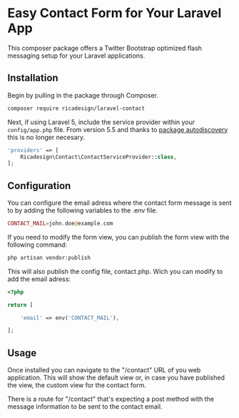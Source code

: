# Easy Contact Form for Your Laravel App

This composer package offers a Twitter Bootstrap optimized flash messaging setup for your Laravel applications.

## Installation

Begin by pulling in the package through Composer.

```bash
composer require ricadesign/laravel-contact
```



Next, if using Laravel 5, include the service provider within your `config/app.php` file. From version 5.5 and thanks to [package autodiscovery](https://laravel-news.com/package-auto-discovery) this is no longer necesary.
```php
'providers' => [
    Ricadesign\Contact\ContactServiceProvider::class,
];
```
## Configuration 

You can configure the email adress where the contact form message is sent to by adding the following variables to the .env file.

```php
CONTACT_MAIL=john.doe@example.com
```
If you need to modify the form view, you can publish the form view with the following command:

```bash
php artisan vendor:publish
```
This will also publish the config file, contact.php. Wich you can modify to add the email adress:

```php
<?php

return [

    'email' => env('CONTACT_MAIL'),

];
```

## Usage

Once installed you can navigate to the "/contact" URL of you web application. This will show the default view or, in case you have published the view, the custom view for the contact form.

There is a route for "/contact" that's expecting a post method with the message information to be sent to the contact email.




